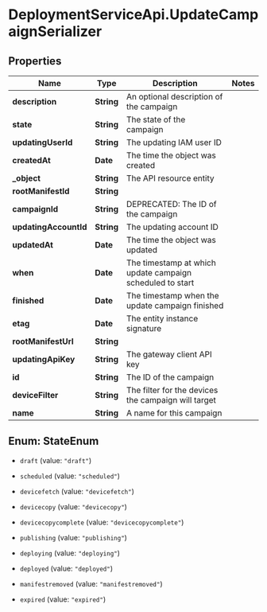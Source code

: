 # DeploymentServiceApi.UpdateCampaignSerializer

## Properties
Name | Type | Description | Notes
------------ | ------------- | ------------- | -------------
**description** | **String** | An optional description of the campaign | 
**state** | **String** | The state of the campaign | 
**updatingUserId** | **String** | The updating IAM user ID | 
**createdAt** | **Date** | The time the object was created | 
**_object** | **String** | The API resource entity | 
**rootManifestId** | **String** |  | 
**campaignId** | **String** | DEPRECATED: The ID of the campaign | 
**updatingAccountId** | **String** | The updating account ID | 
**updatedAt** | **Date** | The time the object was updated | 
**when** | **Date** | The timestamp at which update campaign scheduled to start | 
**finished** | **Date** | The timestamp when the update campaign finished | 
**etag** | **Date** | The entity instance signature | 
**rootManifestUrl** | **String** |  | 
**updatingApiKey** | **String** | The gateway client API key | 
**id** | **String** | The ID of the campaign | 
**deviceFilter** | **String** | The filter for the devices the campaign will target | 
**name** | **String** | A name for this campaign | 


<a name="StateEnum"></a>
## Enum: StateEnum


* `draft` (value: `"draft"`)

* `scheduled` (value: `"scheduled"`)

* `devicefetch` (value: `"devicefetch"`)

* `devicecopy` (value: `"devicecopy"`)

* `devicecopycomplete` (value: `"devicecopycomplete"`)

* `publishing` (value: `"publishing"`)

* `deploying` (value: `"deploying"`)

* `deployed` (value: `"deployed"`)

* `manifestremoved` (value: `"manifestremoved"`)

* `expired` (value: `"expired"`)




